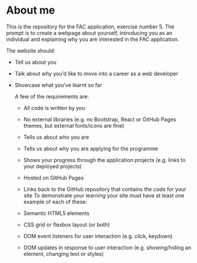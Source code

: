# About me

This is the repository for the FAC application, exercise number 5. The prompt is to create a webpage about yourself, introducing you as an individual and explaining why you are interested in the FAC application.

The website should:

- Tell us about you
- Talk about why you’d like to move into a career as a web developer
- Showcase what you’ve learnt so far

  A few of the requirements are:
    - All code is written by you
    - No external libraries (e.g. no Bootstrap, React or GitHub Pages themes, but external fonts/icons are fine)
    - Tells us about who you are
    - Tells us about why you are applying for the programme
    - Shows your progress through the application projects (e.g. links to your deployed projects)
    - Hosted on GitHub Pages
    - Links back to the GitHub repository that contains the code for your site
  To demonstrate your learning your site must have at least one example of each of these:

    - Semantic HTML5 elements
    - CSS grid or flexbox layout (or both)
    - DOM event listeners for user interaction (e.g. click, keydown)
    - DOM updates in response to user interaction (e.g. showing/hiding an element, changing text or styles)
